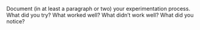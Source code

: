 Document (in at least a paragraph or two) your experimentation process. 
  What did you try? 
  What worked well? 
  What didn’t work well? 
  What did you notice?
